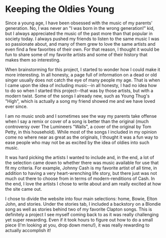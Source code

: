 # Keeping the Oldies Young

Since a young age, I have been obsessed with the music of my parents' generation. No, I was never an "I was born in the wrong generation!" kid, but I always appreciated the music of the past more than that popular in society today. I always pushed my friends to listen to the same music I was so passionate about, and many of them grew to love the same artists and even find a few favorites of their own. For that reason, I thought it would be fun to share some of my favorite artists and some of their history that makes them so interesting.

When brainstorming for this project, I started to wonder how I could make it more interesting.  In all honesty, a page full of information on a dead or old singer usually does not catch the eye of many people my age. That is when I came upon the idea of including music--in all honesty, I had no idea how to do so when I started this project--that was by those artists, but with a modern twist. Some of the songs I already new, such as Young Thug's "High", which is actually a song my friend showed me and we have loved ever since.

I am no music snob and I sometimes see the way my parents take offense when I say a remix or cover of a song is better than the original (much controversy over  The Lumineers "Walls", a cover of the original by Tom Petty, in this household). While most of the songs I included in my opinion come no where near as great as the originals, I thought it was a fun way to ease people who may not be as excited by the idea of oldies into such music.

It was hard picking the artists I wanted to include and, in the end, a lot of the selection came down to whether there was music available for use that fit my criteria. For example, Johnny Cash is my favorite artist of all time, in addition to having a very heart-wrenching life story, but there just was not much out there to choose from in terms of modern-renditions of Cash. In the end, I love the artists I chose to write about and am really excited at how the site came out.

I chose to divide the website into four main selections: home, Bowie, Elton John, and stories. Under the stories tab, I included a backstory on a Blondie song as well as stories behind two of my favorite Clapton songs. This is definitely a project I see myself coming back to as it was really challenging yet super rewarding. Even if it took hours to figure out how to do a small piece (I'm looking at you, drop down menu!), it was really rewarding to actually accomplish it!